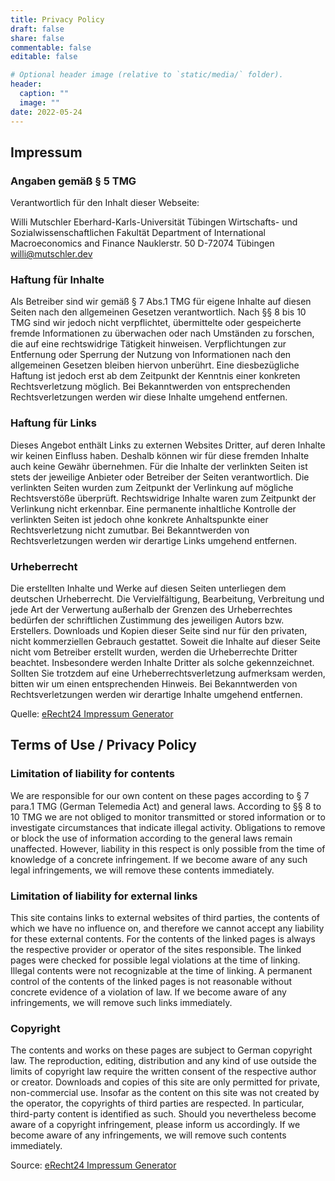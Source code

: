 ```yaml
---
title: Privacy Policy
draft: false
share: false
commentable: false
editable: false

# Optional header image (relative to `static/media/` folder).
header:
  caption: ""
  image: ""
date: 2022-05-24
---
```


## Impressum

### Angaben gemäß § 5 TMG
Verantwortlich für den Inhalt dieser Webseite:   

Willi Mutschler
Eberhard-Karls-Universität Tübingen
Wirtschafts- und Sozialwissenschaftlichen Fakultät
Department of International Macroeconomics and Finance
Nauklerstr. 50
D-72074 Tübingen
[willi@mutschler.dev](mailto:willi@mutschler.dev)


### Haftung für Inhalte
Als Betreiber sind wir gemäß § 7 Abs.1 TMG für eigene Inhalte auf diesen Seiten nach den allgemeinen Gesetzen verantwortlich. Nach §§ 8 bis 10 TMG sind wir jedoch nicht verpflichtet, übermittelte oder gespeicherte fremde Informationen zu überwachen oder nach Umständen zu forschen, die auf eine rechtswidrige Tätigkeit hinweisen.
Verpflichtungen zur Entfernung oder Sperrung der Nutzung von Informationen nach den allgemeinen Gesetzen bleiben hiervon unberührt. Eine diesbezügliche Haftung ist jedoch erst ab dem Zeitpunkt der Kenntnis einer konkreten Rechtsverletzung möglich. Bei Bekanntwerden von entsprechenden Rechtsverletzungen werden wir diese Inhalte umgehend entfernen.

### Haftung für Links
Dieses Angebot enthält Links zu externen Websites Dritter, auf deren Inhalte wir keinen Einfluss haben. Deshalb können wir für diese fremden Inhalte auch keine Gewähr übernehmen. Für die Inhalte der verlinkten Seiten ist stets der jeweilige Anbieter oder Betreiber der Seiten verantwortlich. Die verlinkten Seiten wurden zum Zeitpunkt der Verlinkung auf mögliche Rechtsverstöße überprüft. Rechtswidrige Inhalte waren zum Zeitpunkt der Verlinkung nicht erkennbar.
Eine permanente inhaltliche Kontrolle der verlinkten Seiten ist jedoch ohne konkrete Anhaltspunkte einer Rechtsverletzung nicht zumutbar. Bei Bekanntwerden von Rechtsverletzungen werden wir derartige Links umgehend entfernen.

### Urheberrecht
Die erstellten Inhalte und Werke auf diesen Seiten unterliegen dem deutschen Urheberrecht. Die Vervielfältigung, Bearbeitung, Verbreitung und jede Art der Verwertung außerhalb der Grenzen des Urheberrechtes bedürfen der schriftlichen Zustimmung des jeweiligen Autors bzw. Erstellers. Downloads und Kopien dieser Seite sind nur für den privaten, nicht kommerziellen Gebrauch gestattet. Soweit die Inhalte auf dieser Seite nicht vom Betreiber erstellt wurden, werden die Urheberrechte Dritter beachtet. Insbesondere werden Inhalte Dritter als solche gekennzeichnet. Sollten Sie trotzdem auf eine Urheberrechtsverletzung aufmerksam werden, bitten wir um einen entsprechenden Hinweis. Bei Bekanntwerden von Rechtsverletzungen werden wir derartige Inhalte umgehend entfernen.

Quelle: [eRecht24 Impressum Generator](https://www.e-recht24.de/impressum-generator.html)



## Terms of Use / Privacy Policy


### Limitation of liability for contents
We are responsible for our own content on these pages according to § 7 para.1 TMG (German Telemedia Act) and general laws. According to §§ 8 to 10 TMG we are not obliged to monitor transmitted or stored information or to investigate circumstances that indicate illegal activity.
Obligations to remove or block the use of information according to the general laws remain unaffected. However, liability in this respect is only possible from the time of knowledge of a concrete infringement. If we become aware of any such legal infringements, we will remove these contents immediately.


### Limitation of liability for external links

This site contains links to external websites of third parties, the contents of which we have no influence on, and therefore we cannot accept any liability for these external contents. For the contents of the linked pages is always the respective provider or operator of the sites responsible. The linked pages were checked for possible legal violations at the time of linking. Illegal contents were not recognizable at the time of linking.
A permanent control of the contents of the linked pages is not reasonable without concrete evidence of a violation of law. If we become aware of any infringements, we will remove such links immediately.


### Copyright

The contents and works on these pages are subject to German copyright law. The reproduction, editing, distribution and any kind of use outside the limits of copyright law require the written consent of the respective author or creator. Downloads and copies of this site are only permitted for private, non-commercial use.
Insofar as the content on this site was not created by the operator, the copyrights of third parties are respected. In particular, third-party content is identified as such. Should you nevertheless become aware of a copyright infringement, please inform us accordingly. If we become aware of any infringements, we will remove such contents immediately.


Source: [eRecht24 Impressum Generator](https://www.e-recht24.de/impressum-generator.html)